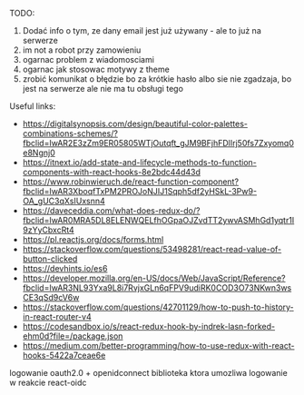 TODO:

1. Dodać info o tym, ze dany email jest już używany - ale to już na serwerze
2. im not a robot przy zamowieniu
3. ogarnac problem z wiadomosciami
4. ogarnac jak stosowac motywy z theme
5. zrobić komunikat o błędzie bo za krótkie hasło albo sie nie zgadzaja, bo jest na serwerze ale nie ma tu obsługi tego

Useful links:

- https://digitalsynopsis.com/design/beautiful-color-palettes-combinations-schemes/?fbclid=IwAR2E3zZm9ER05805WTjOutqft_gJM9BFjhFDlIrj50fs7Zxyomq0e8Ngnj0
- https://itnext.io/add-state-and-lifecycle-methods-to-function-components-with-react-hooks-8e2bdc44d43d
- https://www.robinwieruch.de/react-function-component?fbclid=IwAR3XboqfTxPM2PROJoNJIJ1Sqph5df2yHSkL-3Pw9-OA_gUC3qXsIUxsnn4
- https://daveceddia.com/what-does-redux-do/?fbclid=IwAR0MRA5DL8ELENWQELfhOGpaOJZvdTT2ywvASMhGd1yqtr1I9zYyCbxcRt4
- https://pl.reactjs.org/docs/forms.html
- https://stackoverflow.com/questions/53498281/react-read-value-of-button-clicked
- https://devhints.io/es6
- https://developer.mozilla.org/en-US/docs/Web/JavaScript/Reference?fbclid=IwAR3NL93Yxa9L8i7RvjxGLn6qFPV9udiRK0COD3O73NKwn3wsCE3qSd9cV6w
- https://stackoverflow.com/questions/42701129/how-to-push-to-history-in-react-router-v4
- https://codesandbox.io/s/react-redux-hook-by-indrek-lasn-forked-ehm0d?file=/package.json
- https://medium.com/better-programming/how-to-use-redux-with-react-hooks-5422a7ceae6e

logowanie oauth2.0 + openidconnect
biblioteka ktora umozliwa logowanie w reakcie react-oidc
